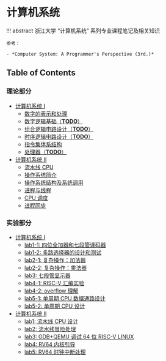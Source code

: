 # 计算机系统

!!! abstract
    浙江大学 “计算机系统” 系列专业课程笔记及相关知识

    参考：

    - *Computer System: A Programmer's Perspective (3rd.)*

## Table of Contents
### 理论部分
- [计算机系统 Ⅰ](cs1)
    - [数字的表示和处理](cs1/topic1)
    - [数字逻辑基础（**TODO**）](cs1/topic2)
    - [组合逻辑电路设计（**TODO**）](cs1/topic3)
    - [时序逻辑电路设计（**TODO**）](cs1/topic4)
    - [指令集体系结构](cs1/topic5)
    - [处理器（**TODO**）](cs1/topic6)
- [计算机系统 Ⅱ](cs2)
    - [流水线 CPU](cs2/topic1)
    - [操作系统简介](cs2/topic2)
    - [操作系统结构及系统调用](cs2/topic3)
    - [进程与线程](cs2/topic4)
    - [CPU 调度](cs2/topic5)
    - [进程同步](cs2/topic6)

### 实验部分
- [计算机系统 Ⅰ](cs1)
    - [lab1-1: 四位全加器和七段管译码器](lab1-1)
    - [lab1-2: 多路选择器的设计和测试](lab1-2)
    - [lab2-1: 复杂操作：加法器](lab2-1)
    - [lab2-2: 复杂操作：乘法器](lab2-2)
    - [lab3: 七段管显示器](lab3)
    - [lab4-1: RISC-V 汇编实验](lab4-1)
    - [lab4-2: overflow 理解](lab4-2)
    - [lab5-1: 单周期 CPU 数据通路设计](lab5-1)
    - [lab5-2: 单周期 CPU 设计](lab5-2)
- [计算机系统 Ⅱ](cs2)
    - [lab1: 流水线 CPU 设计](lab1)
    - [lab2: 流水线冒险处理](lab2)
    - [lab3: GDB+QEMU 调试 64 位 RISC-V LINUX](lab3)
    - [lab4: RV64 内核引导](lab4)
    - [lab5: RV64 时钟中断处理](lab5)
